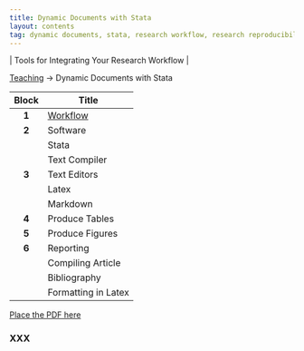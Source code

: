 ```yaml
---
title: Dynamic Documents with Stata
layout: contents
tag: dynamic documents, stata, research workflow, research reproducibility, reproducible research, social sciences
---
```

| Tools for Integrating Your Research Workflow |


<a name="SectionMenu"></a>
[Teaching](../../../teaching) &rarr; Dynamic Documents with Stata

| Block         | Title  |
|:-------------:|--------------|
| **1**         | [Workflow](#DoFiles)   |
| **2**         | Software  |
|               | Stata  |
|               | Text Compiler  |
| **3**         | Text Editors   |
|               | Latex |
|               | Markdown  |
| **4**         | Produce Tables  |
| **5**         | Produce Figures |
| **6**         | Reporting   |
|               | Compiling Article  |
|               | Bibliography   |
|               | Formatting in Latex  |

[Place the PDF here](linktopdf)

<a name="XXXX"></a>
### XXX
